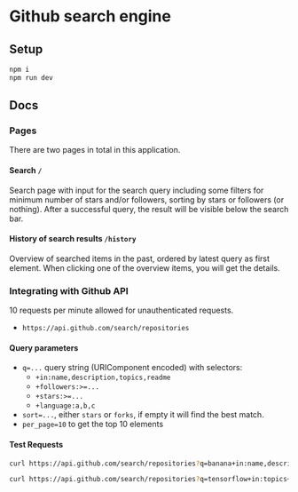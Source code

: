 # Github search engine

## Setup

```sh
npm i
npm run dev
```

## Docs

### Pages

There are two pages in total in this application.

#### Search `/`

Search page with input for the search query including some filters for minimum number of stars and/or followers, sorting by stars or followers (or nothing). After a successful query, the result will be visible below the search bar.

#### History of search results `/history`

Overview of searched items in the past, ordered by latest query as first element. When clicking one of the overview items, you will get the details.

### Integrating with Github API

10 requests per minute allowed for unauthenticated requests.

- `https://api.github.com/search/repositories`

#### Query parameters

- `q=...` query string (URIComponent encoded) with selectors:
  - `+in:name,description,topics,readme`
  - `+followers:>=...`
  - `+stars:>=...`
  - `+language:a,b,c`
- `sort=...`, either `stars` or `forks`, if empty it will find the best match.
- `per_page=10` to get the top 10 elements

#### Test Requests

```sh
curl https://api.github.com/search/repositories?q=banana+in:name,description,topics,readme+stars:>500&sort=stars&per_page=10 | jq
```

```sh
curl https://api.github.com/search/repositories?q=tensorflow+in:topics+stars:>500&sort=stars&order=desc&per_page=10 | jq
```
